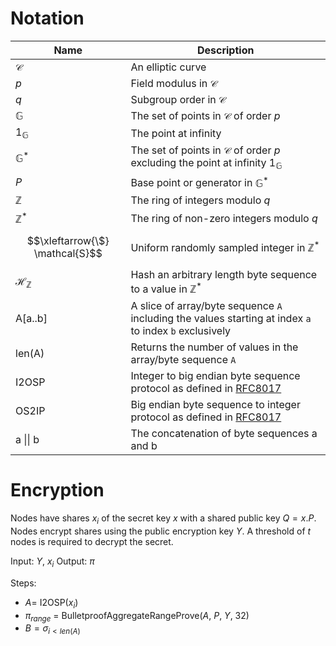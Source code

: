 # Notation

| Name                            | Description                                                                                                   |
|---------------------------------|---------------------------------------------------------------------------------------------------------------|
| $\mathcal{C}$                   | An elliptic curve                                                                                             |
| $p$                             | Field modulus in $\mathcal{C}$                                                                                |
| $q$                             | Subgroup order in $\mathcal{C}$                                                                               |
| $\mathbb{G}$                    | The set of points in $\mathcal{C}$ of order $p$                                                               |
| $1_{\mathbb{G}}$                | The point at infinity                                                                                         |
| $\mathbb{G}^*$                  | The set of points in $\mathcal{C}$ of order $p$ excluding the point at infinity $1_\mathbb{G}$                |
| $P$                             | Base point or generator in $\mathbb{G}^*$                                                                     |
| ${\mathbb{Z}}$                  | The ring of integers modulo $q$                                                                               |
| ${\mathbb{Z}}^*$                | The ring of non-zero integers modulo $q$                                                                      |
| $$\xleftarrow{\$} \mathcal{S}$$ | Uniform randomly sampled integer in $\mathbb{Z}^*$                                                            |
| $\mathcal{H}_{\mathbb{Z}}$      | Hash an arbitrary length byte sequence to a value in $\mathbb{Z}^*$                                           |
| A\[a..b\]                       | A slice of array/byte sequence `A` including the values starting at index `a` to index `b` exclusively        |
| len(A)                          | Returns the number of values in the array/byte sequence `A`                                                   |
| I2OSP                           | Integer to big endian byte sequence protocol as defined in [RFC8017](https://www.rfc-editor.org/info/rfc8017) | 
| OS2IP                           | Big endian byte sequence to integer protocol as defined in [RFC8017](https://www.rfc-editor.org/info/rfc8017) |
| a \|\| b                        | The concatenation of byte sequences a and b                                                                   |

# Encryption

Nodes have shares $x_i$ of the secret key $x$ with a shared public key $Q = x.P$.
Nodes encrypt shares using the public encryption key $Y$. 
A threshold of $t$ nodes is required to decrypt the secret.

Input: $Y$, $x_i$
Output: $\pi$

Steps:
- $A =$ I2OSP($x_i$)
- $\pi_{range}$ = BulletproofAggregateRangeProve($A$, $P$, $Y$, 32)
- $B = \sigma_{i < len(A)}$